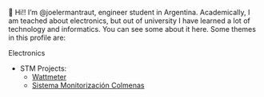 👋 Hi!! I’m @joelermantraut, engineer student in Argentina. Academically, I am teached about electronics, but out of university I have learned a lot of technology and informatics. You can see some about it here. Some themes in this profile are:

Electronics
 - STM Projects:
    - [Wattmeter](https://github.com/joelermantraut/stm32f4-wattmeter)
    - [Sistema Monitorización Colmenas](https://github.com/joelermantraut/sistema_monitorizacion_colmenas)

<!---
joelermantraut/joelermantraut is a ✨ special ✨ repository because its `README.md` (this file) appears on your GitHub profile.
You can click the Preview link to take a look at your changes.
--->

